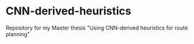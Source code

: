 # CNN-derived-heuristics
Repository for my Master thesis "Using CNN-derived heuristics for route planning"
